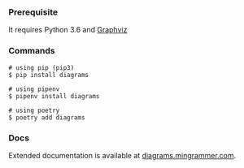 

### Prerequisite


It requires Python 3.6 and [Graphviz](https://www.graphviz.org/)

### Commands
```
# using pip (pip3)
$ pip install diagrams

# using pipenv
$ pipenv install diagrams

# using poetry
$ poetry add diagrams
```
### Docs
Extended documentation is available at [diagrams.mingrammer.com](https://diagrams.mingrammer.com/docs/guides/diagram).
